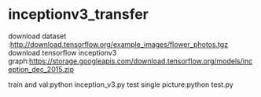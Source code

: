# inceptionv3_transfer
download dataset :http://download.tensorflow.org/example_images/flower_photos.tgz
download tensorflow inceptionv3 graph:https://storage.googleapis.com/download.tensorflow.org/models/inception_dec_2015.zip

train and val:python inception_v3.py
test single picture:python test.py

